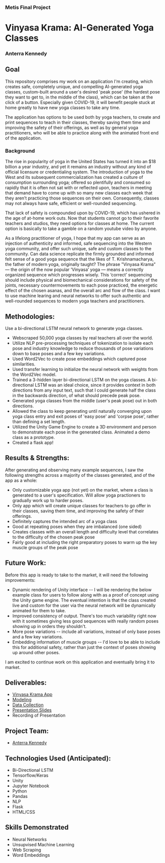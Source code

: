 ### Metis Final Project

# Vinyasa Krama: AI-Generated Yoga Classes

### Anterra Kennedy

## Goal

This repository comprises my work on an application I'm creating, which creates safe, completely unique, and compelling AI-generated yoga classes, custom-built around a user's desired 'peak pose' (the hardest pose they want to get to, in the middle of the class), which can be taken at the click of a button. Especially given COVID-19, it will benefit people stuck at home greatly to have new yoga classes to take any time.

The application has options to be used both by yoga teachers, to create and print sequences to teach in their classes, thereby saving them time and improving the safety of their offerings, as well as by general yoga practitioners, who will be able to practice along with the animated front end of the application.

### Background

The rise in popularity of yoga in the United States has turned it into an \$18 billion a year industry, and yet it remains an industry without any kind of official licensure or credentialing system. The introduction of yoga to the West and its subsequent commercialization has created a culture of consumption surrounding yoga; offered so plentifully and consumed so rapidly that it is often not sat with or reflected upon, teachers in meeting that demand have to come up with so many new classes each week that they aren’t practicing those sequences on their own. Consequently, classes may not always have safe, efficient or well-rounded sequencing.

That lack of safety is compounded upon by COVID-19, which has ushered in the age of at-home work outs. Now that students cannot go to their favorite teachers and studios, they need options for classes at home. The current option is basically to take a gamble on a random youtube video by anyone.

As a lifelong practitioner of yoga, I hope that my app can serve as an injection of authenticity and informed, safe sequencing into the Western yoga community, and offer such unique, safe and custom classes to the community. Can data science replicate the firmly grounded and informed felt sense of a good yoga sequence that the likes of T. Krishnamacharya, the father of modern yoga, originally taught? The phrase "Vinyasa Krama" — the origin of the now popular ‘Vinyasa’ yoga — means a correctly organized sequence which progresses wisely. This ‘correct’ sequencing should include physical and biomechanical considerations for safety of the joints, necessary countermovements to each pose practiced, the energetic effect of the chosen asanas, and the overall arc and flow of the class. I want to use machine learing and neural networks to offer such authentic and well-rounded sequences to modern yoga teachers and practitioners.

## Methodologies:

Use a bi-directional LSTM neural network to generate yoga classes.

- Webscraped 50,000 yoga classes by real teachers all over the world.
- Utilize NLP pre-processing techniques of tokenization to isolate each pose and industry knowledge to reduce thousands of pose variations down to base poses and a few key variations.
- Used Word2Vec to create pose embeddings which captured pose similarities.
- Used transfer learning to initialize the neural network with weights from the Word2Vec model.
- Trained a 3-hidden layer bi-directional LSTM on the yoga classes. A bi-directional LSTM was an ideal choice, since it provides context in both directions from any input text, such that I could generate half the class in the backwards direction, of what should precede peak pose.
- Generated yoga classes from the middle (user's peak pose) out in both directions.
- Allowed the class to keep generating until naturally converging upon yoga class entry and exit poses of 'easy pose' and 'corpse pose', rather than defining a set length.
- Utilized the Unity Game Engine to create a 3D environment and person to demonstrate each pose in the generated class. Animated a demo class as a prototype.
- Created a flask app!

## Results & Strengths:

After generating and observing many example sequences, I saw the following strengths across a majority of the classes generated, and of the app as a whole:

- Only customizable yoga app (not yet) on the market, where a class is generated to a user's specification. Will allow yoga practioners to gradually work up to harder poses.
- Only app which will create unique classes for teachers to go offer in their classes, saving them time, and improving the safety of their offerings.
- Definitely captures the intended arc of a yoga class
- Good at repeating poses when they are imbalanced (one sided)
- Creates classes with an overall length and difficulty level that correlates to the difficulty of the chosen peak pose
- Fairly good at including the right preparatory poses to warm up the key muscle groups of the peak pose

## Future Work:

Before this app is ready to take to the market, it will need the following improvements:

- Dynamic rendering of Unity interface -- I will be rendering the below example class for users to follow along with as a proof of concept using the Unity game engine. The eventual intention is that the class created live and custom for the user via the neural network will be dynamically animated for them to take.
- Improved consistency of output. There's too much variability right now with it sometimes giving less good sequences with really random poses showing up in orders they shouldn't.
- More pose variations -- include all variations, instead of only base poses and a few key variations.
- Embedding information of muscle groups -- I'd love to be able to include this for additional safety, rather than just the context of poses showing up around other poses.

I am excited to continue work on this application and eventually bring it to market.

## Deliverables:

- [Vinyasa Krama App](https://github.com/anterra/vinyasa-krama/tree/master/application)
- [Modeling](https://github.com/anterra/vinyasa-krama/blob/master/modeling.ipynb)
- [Data Collection](https://github.com/anterra/vinyasa-krama/tree/master/data%20%26%20data%20collection)
- [Presentation Slides](https://github.com/anterra/vinyasa-krama/blob/master/Vinyasa%20Krama.pdf)
- Recording of Presentation

## Project Team:

- [Anterra Kennedy](https://linkedin.com/in/anterrakennedy)

## Technologies Used (Anticipated):

- Bi-Directional LSTM
- Tensorflow/Keras
- Unity
- Jupyter Notebook
- Python
- Pandas
- NLP
- Flask
- HTML/CSS

## Skills Demonstrated

- Neural Networks
- Unsupvised Machine Learning
- Web Scraping
- Word Embeddings
